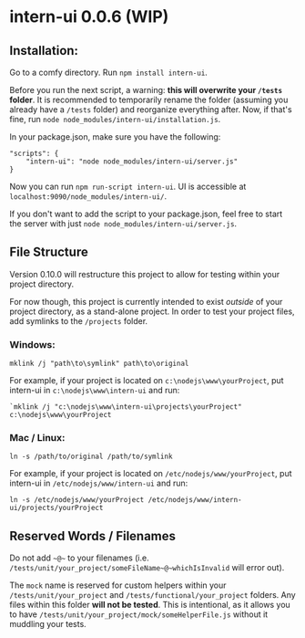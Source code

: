 # intern-ui 0.0.6 (WIP)

## Installation:

Go to a comfy directory. Run `npm install intern-ui`.

Before you run the next script, a warning: **this will overwrite your `/tests` folder**. It is recommended to
temporarily rename the folder (assuming you already have a `/tests` folder) and reorganize everything after.
Now, if that's fine, run `node node_modules/intern-ui/installation.js`.

In your package.json, make sure you have the following:

    "scripts": {
        "intern-ui": "node node_modules/intern-ui/server.js"
    }

Now you can run `npm run-script intern-ui`. UI is accessible at `localhost:9090/node_modules/intern-ui/`.

If you don't want to add the script to your package.json, feel free to start the server with
just `node node_modules/intern-ui/server.js`.

## File Structure

Version 0.10.0 will restructure this project to allow for testing within your project directory.

For now though, this project is currently intended to exist _outside_ of your project directory, as a stand-alone project.
In order to test your project files, add symlinks to the `/projects` folder.


### Windows:

    mklink /j "path\to\symlink" path\to\original
    
For example, if your project is located on `c:\nodejs\www\yourProject`, put intern-ui in `c:\nodejs\www\intern-ui` and run:

    `mklink /j "c:\nodejs\www\intern-ui\projects\yourProject" c:\nodejs\www\yourProject
    
### Mac / Linux:

    ln -s /path/to/original /path/to/symlink
    
For example, if your project is located on `/etc/nodejs/www/yourProject`, put intern-ui in `/etc/nodejs/www/intern-ui` and run:

    ln -s /etc/nodejs/www/yourProject /etc/nodejs/www/intern-ui/projects/yourProject


## Reserved Words / Filenames

Do not add `~@~` to your filenames (i.e. `/tests/unit/your_project/someFileName~@~whichIsInvalid` will error out).

The `mock` name is reserved for custom helpers within your `/tests/unit/your_project`
and `/tests/functional/your_project` folders. Any files within this folder **will not be tested**.
This is intentional, as it allows you to have `/tests/unit/your_project/mock/someHelperFile.js` without
it muddling your tests.
